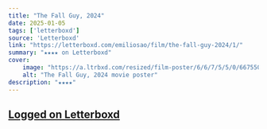 ```yaml
---
title: "The Fall Guy, 2024"
date: 2025-01-05
tags: ['letterboxd']
source: 'Letterboxd'
link: "https://letterboxd.com/emiliosao/film/the-fall-guy-2024/1/"
summary: "★★★★ on Letterboxd"
cover:
    image: "https://a.ltrbxd.com/resized/film-poster/6/6/7/5/5/0/667550-the-fall-guy-0-600-0-900-crop.jpg?v=5f491a1281"
    alt: "The Fall Guy, 2024 movie poster"
description: "★★★★"
---
```

## [Logged on Letterboxd](https://letterboxd.com/emiliosao/film/the-fall-guy-2024/1/)

